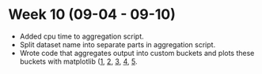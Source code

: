 # Week 10 (09-04 - 09-10)

*   Added cpu time to aggregation script.
*   Split dataset name into separate parts in aggregation script.
*   Wrote code that aggregates output into custom buckets and plots these buckets with matplotlib ([1](./Plots/NumberOfAccessBySiteTier.png), [2](./Plots/NumberOfAccess.png), [3](./Plots/NumberOfAccessTableByTier.png), [4](./Plots/NumberOfAccessByTier.png), [5](./Plots/NumberOfAccessTableBySiteTier.png).

